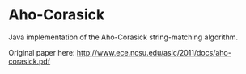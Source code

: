# Aho-Corasick
Java implementation of the Aho-Corasick string-matching algorithm.

Original paper here: http://www.ece.ncsu.edu/asic/2011/docs/aho-corasick.pdf
